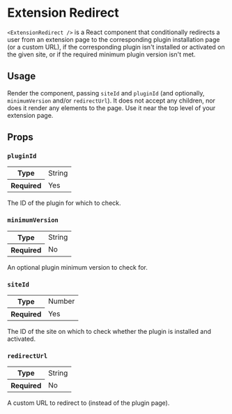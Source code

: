 Extension Redirect
==================

`<ExtensionRedirect />` is a React component that conditionally redirects a user from an
extension page to the corresponding plugin installation page (or a custom URL), if the
corresponding plugin isn't installed or activated on the given site, or if the required
minimum plugin version isn't met.

## Usage

Render the component, passing `siteId` and `pluginId` (and optionally, `minimumVersion` and/or `redirectUrl`). It does not accept any children, nor does it render any elements to the page. Use it near the top level of your extension page.

## Props

### `pluginId`

<table>
	<tr><th>Type</th><td>String</td></tr>
	<tr><th>Required</th><td>Yes</td></tr>
</table>

The ID of the plugin for which to check.

### `minimumVersion`

<table>
	<tr><th>Type</th><td>String</td></tr>
	<tr><th>Required</th><td>No</td></tr>
</table>

An optional plugin minimum version to check for.

### `siteId`

<table>
	<tr><th>Type</th><td>Number</td></tr>
	<tr><th>Required</th><td>Yes</td></tr>
</table>

The ID of the site on which to check whether the plugin is installed and activated.

### `redirectUrl`

<table>
	<tr><th>Type</th><td>String</td></tr>
	<tr><th>Required</th><td>No</td></tr>
</table>

A custom URL to redirect to (instead of the plugin page).
